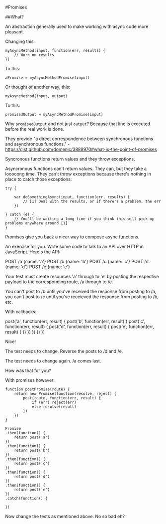 #Promises

##What?

An abstraction generally used to make working with async code more pleasant.

Changing this:

```
myAsyncMethod(input, function(err, results) {
	// Work on results
})
```

To this:

`aPromise = myAsyncMethodPromise(input)`

Or thought of another way, this:

`myAsyncMethod(input, output)`

To this:

`promisedOutput = myAsyncMethodPromise(input)`

Why `promisedOutput` and not just `output`? Because that line is executed before the real work is done.

They provide "a direct correspondence between synchronous functions and asynchronous functions." - https://gist.github.com/domenic/3889970#what-is-the-point-of-promises

Syncronous functions return values and they throw exceptions.

Asyncronous functions can't return values. They can, but they take a looooong time. They can't throw exceptions because there's nothing in place to catch those exceptions:

```
try {

	var doSomethingAsync(input, function(err, results) {
		// [1] Deal with the results, or if there's a problem, the err
	})

} catch (e) {
	// You'll be waiting a long time if you think this will pick up problems anywhere around [1]
}
```

Promises give you back a nicer way to compose async functions.

An exercise for you. Write some code to talk to an API over HTTP in JavaScript. Here's the API:

POST /a {name: 'a'}
POST /b {name: 'b'}
POST /c {name: 'c'}
POST /d {name: 'd'}
POST /e {name: 'e'}

Your test must create resources 'a' through to 'e' by posting the respective payload to the corresponding route, /a through to /e.

You can't post to /b until you've received the response from posting to /a, you can't post to /c until you've receieved the response from posting to /b, etc.

With callbacks:

post('a', function(err, result) {
		post('b', function(err, result) {
				post('c', function(err, result) {
						post('d', function(err, result) {
								post('e', function(err, result) {
								})
						})
				})
		})
})

Nice!

The test needs to change. Reverse the posts to /d and /e.

The test needs to change again. /a comes last.

How was that for you?

With promises however:

```
function postPromise(route) {
	return new Promise(function(resolve, reject) {
		post(route, function(err, result) {
			if (err) reject(err)
			else resolve(result)
		})
	})
}

Promise
.then(function() {
	return post('a')
})
.then(function() {
	return post('b')
})
.then(function() {
	return post('c')
})
.then(function() {
	return post('d')
})
.then(function() {
	return post('e')
})
.catch(function() {

})
```

Now change the tests as mentioned above. No so bad eh?
